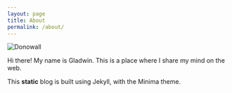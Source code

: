 ```yaml
---
layout: page
title: About
permalink: /about/
---
```

![Donowall](https://media1.tenor.com/images/cec3e9a8a1fd05b7d82c263a2188f8db/tenor.gif)

Hi there! My name is Gladwin.
This is a place where I share my mind on the web.

This **static** blog is built using Jekyll, with the Minima theme.